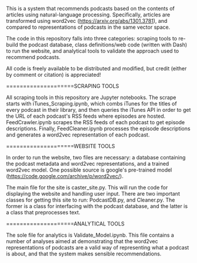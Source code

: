 This is a system that recommends podcasts based on the contents of articles using natural-language processing. Specifically, articles are transformed using word2vec (https://arxiv.org/abs/1301.3781), and compared to representations of podcasts in the same vector space.

The code in this repository falls into three categories: scraping tools to re-build the podcast database, class definitions/web code (written with Dash) to run the website, and analytical tools to validate the approach used to recommend podcasts.

All code is freely available to be distributed and modified, but credit (either by comment or citation) is appreciated!


====================SCRAPING TOOLS

All scraping tools in this repository are Jupyter notebooks. The scrape starts with iTunes_Scraping.ipynb, which combs iTunes for the titles of every podcast in their library, and then queries the iTunes API in order to get the URL of each podcast's RSS feeds where episodes are hosted. FeedCrawler.ipynb scrapes the RSS feeds of each podcast to get episode descriptions. Finally, FeedCleaner.ipynb processes the episode descriptions and generates a word2vec representation of each podcast. 


====================WEBSITE TOOLS

In order to run the website, two files are necessary: a database containing the podcast metadata and word2vec representations, and a trained word2vec model. One possible source is google's pre-trained model (https://code.google.com/archive/p/word2vec/). 

The main file for the site is caster_site.py. This will run the code for displaying the website and handling user input. There are two important classes for getting this site to run: PodcastDB.py, and Cleaner.py. The former is a class for interfacing with the podcast database, and the latter is a class that preprocesses text. 


====================ANALYTICAL TOOLS

The sole file for analytics is Validate_Model.ipynb. This file contains a number of analyses aimed at demonstrating that the word2vec representations of podcasts are a valid way of representing what a podcast is about, and that the system makes sensible recommendations.
